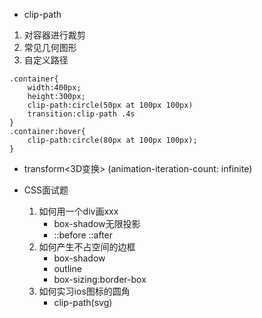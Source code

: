 * clip-path
 1. 对容器进行裁剪 
 2. 常见几何图形
 3. 自定义路径
 ```
 .container{
     width:400px;
     height:300px;
     clip-path:circle(50px at 100px 100px)
     transition:clip-path .4s
 }
 .container:hover{
     clip-path:circle(80px at 100px 100px);
 }
 ```
 * transform<3D变换>   (animation-iteration-count: infinite)

 * CSS面试题
   1. 如何用一个div画xxx
      * box-shadow无限投影
      * ::before  ::after
   2. 如何产生不占空间的边框
      * box-shadow
      * outline
      * box-sizing:border-box 
   3. 如何实习ios图标的圆角
       * clip-path(svg)     
